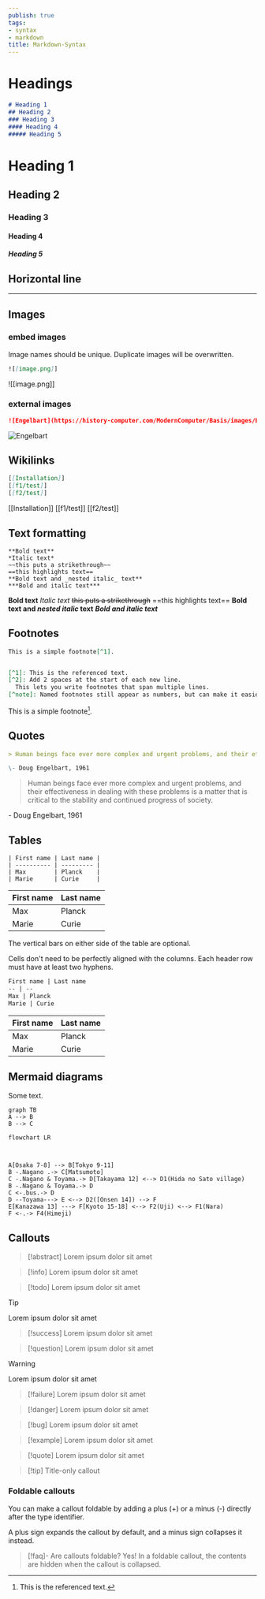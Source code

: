 ```yaml
---
publish: true
tags:
- syntax
- markdown
title: Markdown-Syntax
---
```


# Headings

```markdown
# Heading 1
## Heading 2
### Heading 3
#### Heading 4
##### Heading 5
```


# Heading 1
## Heading 2
### Heading 3
#### Heading 4
##### Heading 5

## Horizontal line

---

## Images

### embed images
Image names should be unique. Duplicate images will be overwritten.

```markdown
![[image.png]]
```

![[image.png]]

### external images

```markdown
![Engelbart](https://history-computer.com/ModernComputer/Basis/images/Engelbart.jpg)
```

![Engelbart](https://history-computer.com/ModernComputer/Basis/images/Engelbart.jpg)

## Wikilinks

```markdown
[[Installation]]
[[f1/test]]
[[f2/test]]
```

[[Installation]]
[[f1/test]]
[[f2/test]]

## Text formatting
```
**Bold text**
*Italic text*
~~this puts a strikethrough~~
==this highlights text==
**Bold text and _nested italic_ text**
***Bold and italic text***
```

**Bold text**
*Italic text*
~~this puts a strikethrough~~
==this highlights text==
**Bold text and _nested italic_ text**
***Bold and italic text***

## Footnotes

```markdown
This is a simple footnote[^1].


[^1]: This is the referenced text.
[^2]: Add 2 spaces at the start of each new line.
  This lets you write footnotes that span multiple lines.
[^note]: Named footnotes still appear as numbers, but can make it easier to identify and link references.
```

This is a simple footnote[^1].


## Quotes

```markdown
> Human beings face ever more complex and urgent problems, and their effectiveness in dealing with these problems is a matter that is critical to the stability and continued progress of society.

\- Doug Engelbart, 1961
```

> Human beings face ever more complex and urgent problems, and their effectiveness in dealing with these problems is a matter that is critical to the stability and continued progress of society.

\- Doug Engelbart, 1961

## Tables

```
| First name | Last name |
| ---------- | --------- |
| Max        | Planck    |
| Marie      | Curie     |
```

| First name | Last name |
| ---------- | --------- |
| Max        | Planck    |
| Marie      | Curie     |

The vertical bars on either side of the table are optional.

Cells don't need to be perfectly aligned with the columns. Each header row must have at least two hyphens.

```markdown
First name | Last name
-- | --
Max | Planck
Marie | Curie
```

First name | Last name
-- | --
Max | Planck
Marie | Curie

## Mermaid diagrams

Some text.

```mermaid
graph TB
A --> B
B --> C
```

```mermaid
flowchart LR



A[Osaka 7-8] --> B[Tokyo 9-11]
B -.Nagano .-> C[Matsumoto]
C -.Nagano & Toyama.-> D[Takayama 12] <--> D1(Hida no Sato village)
B -.Nagano & Toyama.-> D
C <-.bus.-> D
D --Toyama---> E <--> D2([Onsen 14]) --> F
E[Kanazawa 13] ---> F[Kyoto 15-18] <--> F2(Uji) <--> F1(Nara)
F <-.-> F4(Himeji)
```

## Callouts

> [!abstract]
> Lorem ipsum dolor sit amet

> [!info]
> Lorem ipsum dolor sit amet

> [!todo]
> Lorem ipsum dolor sit amet

> [!tip]
> Lorem ipsum dolor sit amet

> [!success]
> Lorem ipsum dolor sit amet

> [!question]
> Lorem ipsum dolor sit amet

> [!warning]
> Lorem ipsum dolor sit amet

> [!failure]
> Lorem ipsum dolor sit amet

> [!danger]
> Lorem ipsum dolor sit amet

> [!bug]
> Lorem ipsum dolor sit amet

> [!example]
> Lorem ipsum dolor sit amet

> [!quote]
> Lorem ipsum dolor sit amet

> [!tip] Title-only callout

### Foldable callouts

You can make a callout foldable by adding a plus (+) or a minus (-) directly after the type identifier.

A plus sign expands the callout by default, and a minus sign collapses it instead.

> [!faq]-
> Are callouts foldable?
> Yes! In a foldable callout, the contents are hidden when the callout is collapsed.

[^1]: This is the referenced text.
[^2]: Add 2 spaces at the start of each new line.
  This lets you write footnotes that span multiple lines.
[^note]: Named footnotes still appear as numbers, but can make it easier to identify and link references.

